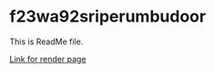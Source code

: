 # f23wa92sriperumbudoor

This is ReadMe file.

[Link for render page](https://f23wa92sriperumbudoor.onrender.com/)